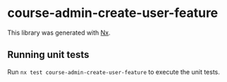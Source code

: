 # course-admin-create-user-feature

This library was generated with [Nx](https://nx.dev).


## Running unit tests

Run `nx test course-admin-create-user-feature` to execute the unit tests.

